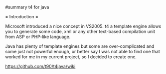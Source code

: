 #summary t4 for java

= Introduction =

Microsoft introduced a nice concept in VS2005. t4 a template engine allows you to generate some code, xml or any other text-based compilation unit from ASP or PHP-like language.

Java has plenty of template engines but some are over-complicated and some 
just not powerful enough, or better say I was not able to find one that worked for me in my current project, so I decided to create one.

https://github.com/t90/t4java/wiki
